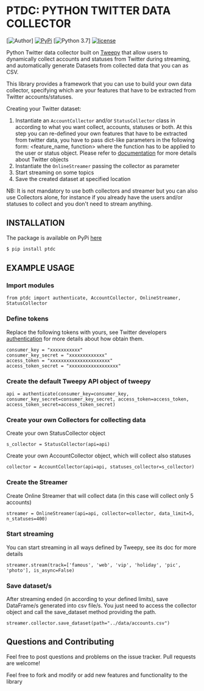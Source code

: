# PTDC: PYTHON TWITTER DATA COLLECTOR


[![Author](http://img.shields.io/badge/author-lampajr-blue.svg?style=flat-square)]
[![PyPi](https://img.shields.io/pypi/v/ptdc.svg?style=flat-square)](https://pypi.org/project/ptdc/)
[![Python 3.7](https://img.shields.io/pypi/pyversions/ptdc.svg)]
[![license](https://img.shields.io/github/license/mashape/apistatus.svg?style=flat-square)](https://github.com/lampajr/PTDC/blob/master/LICENSE)

Python Twitter data collector built on [Tweepy](https://github.com/tweepy/tweepy) that allow users to dynamically 
collect accounts and statuses from Twitter during streaming, and automatically generate Datasets from collected data
that you can as CSV.

This library provides a framework that you can use to build your own data collector, specifying which are your features
that have to be extracted from Twitter accounts/statuses.

Creating your Twitter dataset:
1. Instantiate an `AccountCollector` and/or `StatusCollector` class in according to what you want collect, accounts, statuses or both.
At this step you can re-defined your own features that have to be extracted from twitter data, you have to pass dict-like parameters in the following form: <feature_name, function> where the function has to be applied to the user or status object.
Please refer to [documentation](https://developer.twitter.com/en/docs/tweets/data-dictionary/overview/user-object.html) for more details about Twitter objects
2. Instantiate the `OnlineStreamer` passing the collector as parameter 
3. Start streaming on some topics
4. Save the created dataset at specified location

NB: It is not mandatory to use both collectors and streamer but you can also use Collectors alone, for instance if you already have the users and/or statuses to collect and you don't need to stream anything.

## INSTALLATION

The package is available on PyPi [here](https://pypi.org/project/ptdc/)

```bash
$ pip install ptdc
```

## EXAMPLE USAGE
### Import modules
```
from ptdc import authenticate, AccountCollector, OnlineStreamer, StatusCollector
```
### Define tokens
Replace the following tokens with yours, see Twitter developers [authentication](https://developer.twitter.com/en/docs/basics/authentication/guides/access-tokens.html) for more details about how obtain them.
```    
consumer_key = "xxxxxxxxxxx"
consumer_key_secret = "xxxxxxxxxxxxx"
access_token = "xxxxxxxxxxxxxxxxxxxxxx"
access_token_secret = "xxxxxxxxxxxxxxxxxx"
```    
### Create the default Tweepy API object of tweepy

```
api = authenticate(consumer_key=consumer_key, consumer_key_secret=consumer_key_secret, access_token=access_token, access_token_secret=access_token_secret)
```                       

### Create your own Collectors for collecting data
Create your own StatusCollector object

```
s_collector = StatusCollector(api=api)
```    

Create your own AccountCollector object, which will collect also statuses 
```
collector = AccountCollector(api=api, statuses_collector=s_collector)
```
### Create the Streamer
Create Online Streamer that will collect data (in this case will collect only 5 accounts)
```
streamer = OnlineStreamer(api=api, collector=collector, data_limit=5, n_statuses=400)
```
### Start streaming
You can start streaming in all ways defined by Tweepy, see its doc for more details
```
streamer.stream(track=['famous', 'web', 'vip', 'holiday', 'pic', 'photo'], is_async=False)
```
### Save dataset/s
After streaming ended (in according to your defined limits), save DataFrame/s generated into csv file/s.
You just need to access the collector object and call the save_dataset method providing the path.
```
streamer.collector.save_dataset(path="../data/accounts.csv")
```    
## Questions and Contributing

Feel free to post questions and problems on the issue tracker. Pull requests are welcome!

Feel free to fork and modify or add new features and functionality to the library
